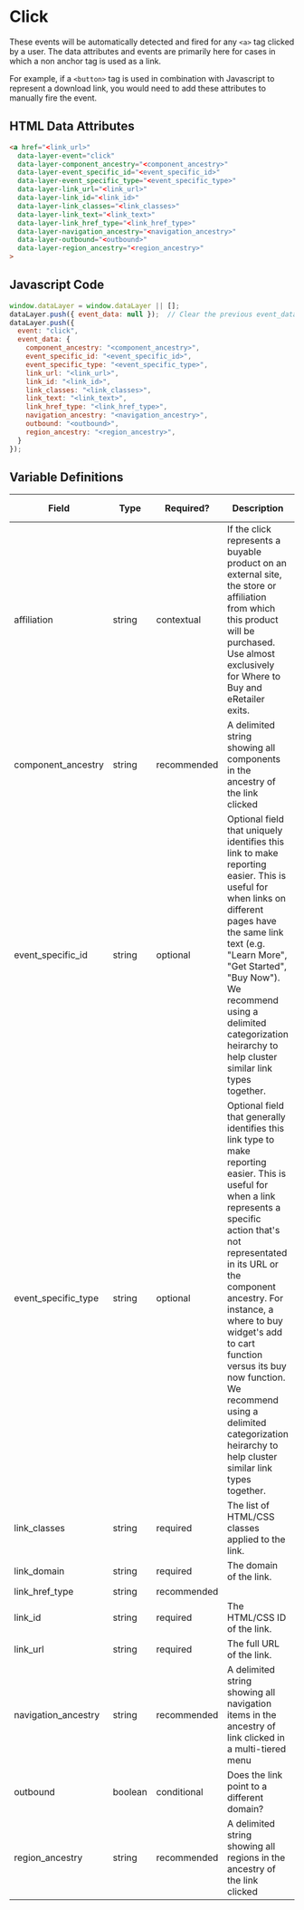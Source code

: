 # Click

These events will be automatically detected and fired for any `<a>` tag clicked by a user. The data attributes and events are primarily here for cases in which a non anchor tag is used as a link. 

For example, if a `<button>` tag is used in combination with Javascript to represent a download link, you would need to add these attributes to manually fire the event.

## HTML Data Attributes

```html
<a href="<link_url>"
  data-layer-event="click"
  data-layer-component_ancestry="<component_ancestry>"
  data-layer-event_specific_id="<event_specific_id>"
  data-layer-event_specific_type="<event_specific_type>"
  data-layer-link_url="<link_url>"
  data-layer-link_id="<link_id>"
  data-layer-link_classes="<link_classes>"
  data-layer-link_text="<link_text>"
  data-layer-link_href_type="<link_href_type>"
  data-layer-navigation_ancestry="<navigation_ancestry>"
  data-layer-outbound="<outbound>"
  data-layer-region_ancestry="<region_ancestry>"
>
```

## Javascript Code

```js
window.dataLayer = window.dataLayer || [];
dataLayer.push({ event_data: null });  // Clear the previous event_data object.
dataLayer.push({
  event: "click",
  event_data: {
    component_ancestry: "<component_ancestry>",
    event_specific_id: "<event_specific_id>",
    event_specific_type: "<event_specific_type>",
    link_url: "<link_url>",
    link_id: "<link_id>",
    link_classes: "<link_classes>",
    link_text: "<link_text>",
    link_href_type: "<link_href_type>",
    navigation_ancestry: "<navigation_ancestry>",
    outbound: "<outbound>",
    region_ancestry: "<region_ancestry>",
  }
});
```

## Variable Definitions

|Field|Type|Required?|Description|Example|Pattern|Min Length|Max Length|Minimum|Maximum|Multiple Of|
| --- | --- | --- | --- | --- | --- | --- | --- | --- | --- | --- |
|affiliation|string|contextual|If the click represents a buyable product on an external site, the store or affiliation from which this product will be purchased. Use almost exclusively for Where to Buy and eRetailer exits.|amazon, walmart, target
|component_ancestry|string|recommended|A delimited string showing all components in the ancestry of the link clicked|hero~product carousel|
|event_specific_id|string|optional|Optional field that uniquely identifies this link to make reporting easier. This is useful for when links on different pages have the same link text (e.g. "Learn More", "Get Started", "Buy Now"). We recommend using a delimited categorization heirarchy to help cluster similar link types together.|For instance, "careers\~apply" and "careers\~view opportunity".|
|event_specific_type|string|optional|Optional field that generally identifies this link type to make reporting easier. This is useful for when a link represents a specific action that's not representated in its URL or the component ancestry. For instance, a where to buy widget's add to cart function versus its buy now function. We recommend using a delimited categorization heirarchy to help cluster similar link types together.|wtb\~buy now and wtb\~add to cart|
|link_classes|string|required|The list of HTML/CSS classes applied to the link.|button-red|
|link_domain|string|required|The domain of the link.|example.com|
|link_href_type|string|recommended|
|link_id|string|required|The HTML/CSS ID of the link.|submit-button|
|link_url|string|required|The full URL of the link.|https://www.example.com/form|
|navigation_ancestry|string|recommended|A delimited string showing all navigation items in the ancestry of link clicked in a multi-tiered menu|about~our leadership~our CEO|
|outbound|boolean|conditional|Does the link point to a different domain?|false|
|region_ancestry|string|recommended|A delimited string showing all regions in the ancestry of the link clicked|header~navigation